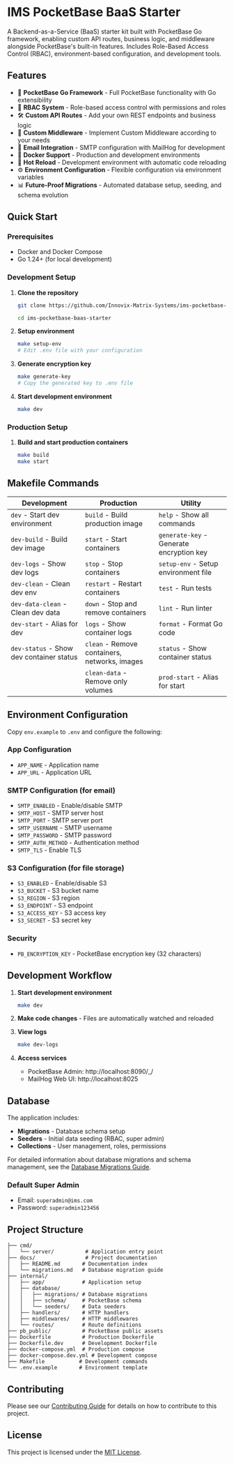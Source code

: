 # IMS PocketBase BaaS Starter

A Backend-as-a-Service (BaaS) starter kit built with PocketBase Go framework, enabling custom API routes, business logic, and middleware alongside PocketBase's built-in features. Includes Role-Based Access Control (RBAC), environment-based configuration, and development tools.

## Features

- 🚀 **PocketBase Go Framework** - Full PocketBase functionality with Go extensibility
- 🔐 **RBAC System** - Role-based access control with permissions and roles
- 🛠️ **Custom API Routes** - Add your own REST endpoints and business logic
- 🔧 **Custom Middleware** - Implement Custom Middleware according to your needs
- 📧 **Email Integration** - SMTP configuration with MailHog for development
- 🐳 **Docker Support** - Production and development environments
- 🔄 **Hot Reload** - Development environment with automatic code reloading
- ⚙️ **Environment Configuration** - Flexible configuration via environment variables
- 📊 **Future-Proof Migrations** - Automated database setup, seeding, and schema evolution

## Quick Start

### Prerequisites

- Docker and Docker Compose
- Go 1.24+ (for local development)

### Development Setup

1. **Clone the repository**

   ```bash
   git clone https://github.com/Innovix-Matrix-Systems/ims-pocketbase-baas-starter.git

   cd ims-pocketbase-baas-starter
   ```

2. **Setup environment**

   ```bash
   make setup-env
   # Edit .env file with your configuration
   ```

3. **Generate encryption key**

   ```bash
   make generate-key
   # Copy the generated key to .env file
   ```

4. **Start development environment**
   ```bash
   make dev
   ```

### Production Setup

1. **Build and start production containers**
   ```bash
   make build
   make start
   ```

## Makefile Commands

| Development | Production | Utility |
|-------------|------------|---------|
| `dev` - Start dev environment | `build` - Build production image | `help` - Show all commands |
| `dev-build` - Build dev image | `start` - Start containers | `generate-key` - Generate encryption key |
| `dev-logs` - Show dev logs | `stop` - Stop containers | `setup-env` - Setup environment file |
| `dev-clean` - Clean dev env | `restart` - Restart containers | `test` - Run tests |
| `dev-data-clean` - Clean dev data | `down` - Stop and remove containers | `lint` - Run linter |
| `dev-start` - Alias for dev | `logs` - Show container logs | `format` - Format Go code |
| `dev-status` - Show dev container status | `clean` - Remove containers, networks, images | `status` - Show container status |
|  | `clean-data` - Remove only volumes | `prod-start` - Alias for start |

## Environment Configuration

Copy `env.example` to `.env` and configure the following:

### App Configuration

- `APP_NAME` - Application name
- `APP_URL` - Application URL

### SMTP Configuration (for email)

- `SMTP_ENABLED` - Enable/disable SMTP
- `SMTP_HOST` - SMTP server host
- `SMTP_PORT` - SMTP server port
- `SMTP_USERNAME` - SMTP username
- `SMTP_PASSWORD` - SMTP password
- `SMTP_AUTH_METHOD` - Authentication method
- `SMTP_TLS` - Enable TLS

### S3 Configuration (for file storage)

- `S3_ENABLED` - Enable/disable S3
- `S3_BUCKET` - S3 bucket name
- `S3_REGION` - S3 region
- `S3_ENDPOINT` - S3 endpoint
- `S3_ACCESS_KEY` - S3 access key
- `S3_SECRET` - S3 secret key

### Security

- `PB_ENCRYPTION_KEY` - PocketBase encryption key (32 characters)

## Development Workflow

1. **Start development environment**

   ```bash
   make dev
   ```

2. **Make code changes** - Files are automatically watched and reloaded

3. **View logs**

   ```bash
   make dev-logs
   ```

4. **Access services**
   - PocketBase Admin: http://localhost:8090/\_/
   - MailHog Web UI: http://localhost:8025

## Database

The application includes:

- **Migrations** - Database schema setup
- **Seeders** - Initial data seeding (RBAC, super admin)
- **Collections** - User management, roles, permissions

For detailed information about database migrations and schema management, see the [Database Migrations Guide](docs/migrations.md).

### Default Super Admin

- Email: `superadmin@ims.com`
- Password: `superadmin123456`

## Project Structure

```
├── cmd/
│   └── server/          # Application entry point
├── docs/                # Project documentation
│   ├── README.md       # Documentation index
│   └── migrations.md   # Database migration guide
├── internal/
│   ├── app/            # Application setup
│   ├── database/
│   │   ├── migrations/ # Database migrations
│   │   ├── schema/     # PocketBase schema
│   │   └── seeders/    # Data seeders
│   ├── handlers/       # HTTP handlers
│   ├── middlewares/    # HTTP middlewares
│   └── routes/         # Route definitions
├── pb_public/          # PocketBase public assets
├── Dockerfile          # Production Dockerfile
├── Dockerfile.dev      # Development Dockerfile
├── docker-compose.yml  # Production compose
├── docker-compose.dev.yml # Development compose
├── Makefile           # Development commands
└── .env.example       # Environment template
```

## Contributing

Please see our [Contributing Guide](CONTRIBUTING.md) for details on how to contribute to this project.

## License

This project is licensed under the [MIT License](LICENSE.md).

